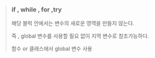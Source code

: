 > ### if , while , for ,try
>
> 해당 블럭 안에서는 변수의 새로운 영역을 만들지 않는다.
>
> 즉 , global 변수를 사용할 필요 없이 지역 변수로 참조가능하다.
>
> 함수 or 클래스에서 global 변수 사용
